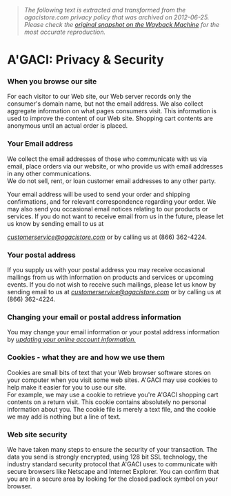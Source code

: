 > *The following text is extracted and transformed from the agacistore.com privacy policy that was archived on 2012-06-25. Please check the [original snapshot on the Wayback Machine](https://web.archive.org/web/20120625184124id_/http%3A//www.agacistore.com/privacy.aspx) for the most accurate reproduction.*

# A'GACI: Privacy & Security

### When you browse our site

For each visitor to our Web site, our Web server records only the consumer's domain name, but not the email address. We also collect aggregate information on what pages consumers visit. This information is used to improve the content of our Web site. Shopping cart contents are anonymous until an actual order is placed.

### Your Email address

We collect the email addresses of those who communicate with us via email, place orders via our website, or who provide us with email addresses in any other communications.   
We do not sell, rent, or loan customer email addresses to any other party.

Your email address will be used to send your order and shipping confirmations, and for relevant correspondence regarding your order. We may also send you occasional email notices relating to our products or services. If you do not want to receive email from us in the future, please let us know by sending email to us at 

_[customerservice@agacistore.com](mailto:customerservice@agacistore.com)_ or by calling us at (866) 362-4224.

### Your postal address

If you supply us with your postal address you may receive occasional mailings from us with information on products and services or upcoming events. If you do not wish to receive such mailings, please let us know by sending email to us at _[customerservice@agacistore.com](mailto:customerservice@agacistore.com)_ or by calling us at (866) 362-4224.  


### Changing your email or postal address information

You may change your email information or your postal address information by _[updating your online account information.](https://web.archive.org/account_login.aspx)_  


###  Cookies - what they are and how we use them

Cookies are small bits of text that your Web browser software stores on your computer when you visit some web sites. A'GACI may use cookies to help make it easier for you to use our site.   
For example, we may use a cookie to retrieve you're A'GACI shopping cart contents on a return visit. This cookie contains absolutely no personal information about you. The cookie file is merely a text file, and the cookie we may add is nothing but a line of text.

### Web site security

We have taken many steps to ensure the security of your transaction. The data you send is strongly encrypted, using 128 bit SSL technology, the industry standard security protocol that A'GACI uses to communicate with secure browsers like Netscape and Internet Explorer. You can confirm that you are in a secure area by looking for the closed padlock symbol on your browser.
